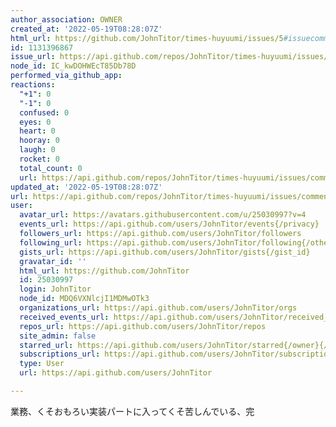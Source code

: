 ```yaml
---
author_association: OWNER
created_at: '2022-05-19T08:28:07Z'
html_url: https://github.com/JohnTitor/times-huyuumi/issues/5#issuecomment-1131396867
id: 1131396867
issue_url: https://api.github.com/repos/JohnTitor/times-huyuumi/issues/5
node_id: IC_kwDOHWEcT85Db78D
performed_via_github_app: 
reactions:
  "+1": 0
  "-1": 0
  confused: 0
  eyes: 0
  heart: 0
  hooray: 0
  laugh: 0
  rocket: 0
  total_count: 0
  url: https://api.github.com/repos/JohnTitor/times-huyuumi/issues/comments/1131396867/reactions
updated_at: '2022-05-19T08:28:07Z'
url: https://api.github.com/repos/JohnTitor/times-huyuumi/issues/comments/1131396867
user:
  avatar_url: https://avatars.githubusercontent.com/u/25030997?v=4
  events_url: https://api.github.com/users/JohnTitor/events{/privacy}
  followers_url: https://api.github.com/users/JohnTitor/followers
  following_url: https://api.github.com/users/JohnTitor/following{/other_user}
  gists_url: https://api.github.com/users/JohnTitor/gists{/gist_id}
  gravatar_id: ''
  html_url: https://github.com/JohnTitor
  id: 25030997
  login: JohnTitor
  node_id: MDQ6VXNlcjI1MDMwOTk3
  organizations_url: https://api.github.com/users/JohnTitor/orgs
  received_events_url: https://api.github.com/users/JohnTitor/received_events
  repos_url: https://api.github.com/users/JohnTitor/repos
  site_admin: false
  starred_url: https://api.github.com/users/JohnTitor/starred{/owner}{/repo}
  subscriptions_url: https://api.github.com/users/JohnTitor/subscriptions
  type: User
  url: https://api.github.com/users/JohnTitor

---
```

業務、くそおもろい実装パートに入ってくそ苦しんでいる、完